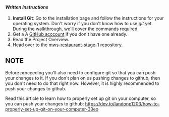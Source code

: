 #### _Written Instructions_

1. **Install Git**: Go to the installation page and follow the instructions for your operating system.  Don't worry if you don't know how to use *git* yet. During the walkthrough, we'll cover the commands required.
2. Get a A [GitHub acccount](https://github.com/) if you don't have one already.
3. Read the Project Overview.
4. Head over to the [mws-restaurant-stage-1](https://github.com/udacity/mws-restaurant-stage-1) repository.

## NOTE

Before proceeding you'll also need to configure git so that you can push your changes to it. If you don't plan on us pushing changes to github, then you don't need to do that right now.  However, it is highly recommended to push your changes to github.

Read this article to learn how to properly set up git on your computer, so you can push your changes to github: https://dev.to/landonp1203/how-to-properly-set-up-git-on-your-computer-33eo
